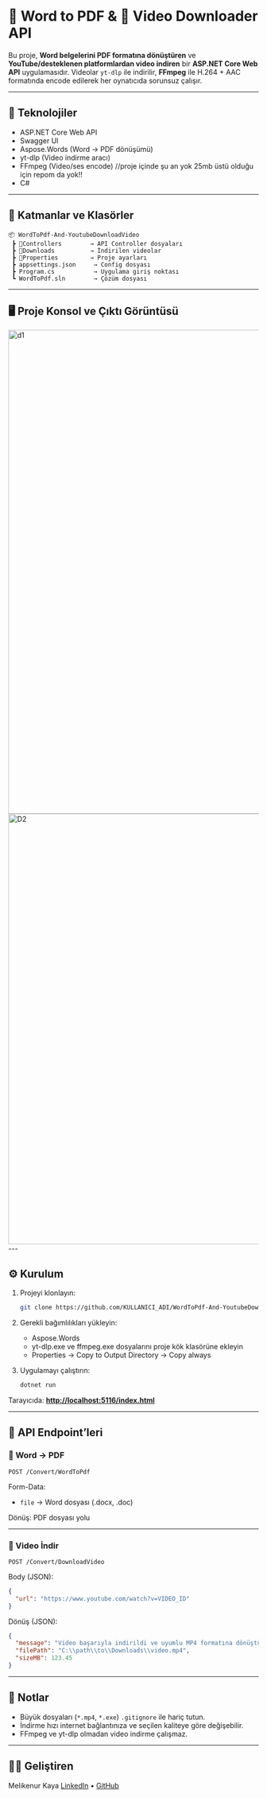 # 📄 Word to PDF & 🎥 Video Downloader API

Bu proje, **Word belgelerini PDF formatına dönüştüren** ve **YouTube/desteklenen platformlardan video indiren** bir **ASP.NET Core Web API** uygulamasıdır.
Videolar `yt-dlp` ile indirilir, **FFmpeg** ile H.264 + AAC formatında encode edilerek her oynatıcıda sorunsuz çalışır.

---

## 🔧 Teknolojiler

* ASP.NET Core Web API
* Swagger UI
* Aspose.Words (Word → PDF dönüşümü)
* yt-dlp (Video indirme aracı)
* FFmpeg (Video/ses encode)                   //proje içinde şu an yok 25mb üstü olduğu için repom da yok!!
* C#

---

## 📁 Katmanlar ve Klasörler

```
📦 WordToPdf-And-YoutubeDownloadVideo
 ┣ 📂Controllers        → API Controller dosyaları
 ┣ 📂Downloads          → İndirilen videolar
 ┣ 📂Properties         → Proje ayarları
 ┣ appsettings.json     → Config dosyası
 ┣ Program.cs           → Uygulama giriş noktası
 ┗ WordToPdf.sln        → Çözüm dosyası
```

---

## 🖥️ Proje Konsol ve Çıktı Görüntüsü
<img width="553" height="973" alt="d1" src="https://github.com/user-attachments/assets/83fe6577-183d-4fab-940a-4423d584ea53" />
<img width="946" height="866" alt="D2" src="https://github.com/user-attachments/assets/6a7a8804-1aa6-4eb9-9029-2141440a1e8f" />
---

## ⚙️ Kurulum

1. Projeyi klonlayın:

   ```bash
   git clone https://github.com/KULLANICI_ADI/WordToPdf-And-YoutubeDownloadVideo.git
   ```

2. Gerekli bağımlılıkları yükleyin:

   * Aspose.Words
   * yt-dlp.exe ve ffmpeg.exe dosyalarını proje kök klasörüne ekleyin
   * Properties → Copy to Output Directory → Copy always

3. Uygulamayı çalıştırın:

   ```bash
   dotnet run
   ```

Tarayıcıda: **[http://localhost:5116/index.html](http://localhost:5116/index.html)**

---

## 📌 API Endpoint’leri

### 📄 Word → PDF

```
POST /Convert/WordToPdf
```

Form-Data:

* `file` → Word dosyası (.docx, .doc)

Dönüş: PDF dosyası yolu

---

### 🎥 Video İndir

```
POST /Convert/DownloadVideo
```

Body (JSON):

```json
{
  "url": "https://www.youtube.com/watch?v=VIDEO_ID"
}
```

Dönüş (JSON):

```json
{
  "message": "Video başarıyla indirildi ve uyumlu MP4 formatına dönüştürüldü",
  "filePath": "C:\\path\\to\\Downloads\\video.mp4",
  "sizeMB": 123.45
}
```

---

## 📌 Notlar

* Büyük dosyaları (`*.mp4`, `*.exe`) `.gitignore` ile hariç tutun.
* İndirme hızı internet bağlantınıza ve seçilen kaliteye göre değişebilir.
* FFmpeg ve yt-dlp olmadan video indirme çalışmaz.

---

## 👩‍💻 Geliştiren

Melikenur Kaya
[LinkedIn](https://linkedin.com/in/melikenur-kaya) • [GitHub](https://github.com/melikenrkaya)


